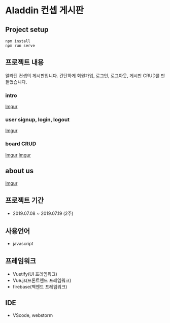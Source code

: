 # Aladdin 컨셉 게시판

## Project setup
```
npm install
npm run serve
```

## 프로젝트 내용

알라딘 컨셉의 게시판입니다. 간단하게 회원가입, 로그인, 로그아웃, 게시판 CRUD를 만들었습니다.

### intro

[Imgur](https://i.imgur.com/rwaTgFK.gifv)

### user signup, login, logout

[Imgur](https://i.imgur.com/lsZ4gba.gifv)

### board CRUD

[Imgur](https://i.imgur.com/FtPwfYF.gifv)
[Imgur](https://i.imgur.com/z1NAlm7.gifv)

## about us

[Imgur](https://i.imgur.com/0JqHiST.gifv)

## 프로젝트 기간

* 2019.07.08 ~ 2019.07.19 (2주)

## 사용언어

* javascript

## 프레임워크

* Vuetify(UI 프레임워크)
* Vue.js(프론트엔드 프레임워크)
* firebase(백엔드 프레임워크)

## IDE

* VScode, webstorm


